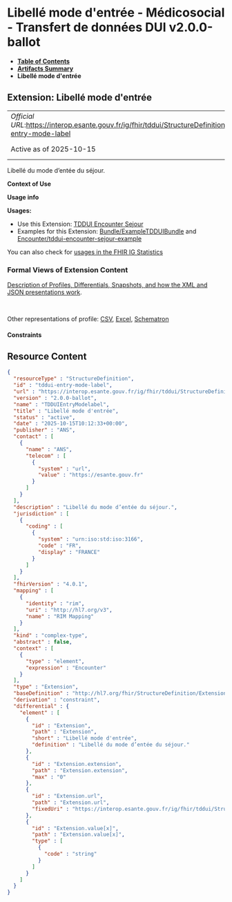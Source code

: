 # Libellé mode d'entrée - Médicosocial - Transfert de données DUI v2.0.0-ballot

* [**Table of Contents**](toc.md)
* [**Artifacts Summary**](artifacts.md)
* **Libellé mode d'entrée**

## Extension: Libellé mode d'entrée 

| | |
| :--- | :--- |
| *Official URL*:https://interop.esante.gouv.fr/ig/fhir/tddui/StructureDefinition/tddui-entry-mode-label | *Version*:2.0.0-ballot |
| Active as of 2025-10-15 | *Computable Name*:TDDUIEntryModelabel |

Libellé du mode d’entée du séjour.

**Context of Use**

**Usage info**

**Usages:**

* Use this Extension: [TDDUI Encounter Sejour](StructureDefinition-tddui-encounter-sejour.md)
* Examples for this Extension: [Bundle/ExampleTDDUIBundle](Bundle-ExampleTDDUIBundle.md) and [Encounter/tddui-encounter-sejour-example](Encounter-tddui-encounter-sejour-example.md)

You can also check for [usages in the FHIR IG Statistics](https://packages2.fhir.org/xig/ans.fhir.fr.tddui|current/StructureDefinition/tddui-entry-mode-label)

### Formal Views of Extension Content

 [Description of Profiles, Differentials, Snapshots, and how the XML and JSON presentations work](http://build.fhir.org/ig/FHIR/ig-guidance/readingIgs.html#structure-definitions). 

 

Other representations of profile: [CSV](StructureDefinition-tddui-entry-mode-label.csv), [Excel](StructureDefinition-tddui-entry-mode-label.xlsx), [Schematron](StructureDefinition-tddui-entry-mode-label.sch) 

#### Constraints



## Resource Content

```json
{
  "resourceType" : "StructureDefinition",
  "id" : "tddui-entry-mode-label",
  "url" : "https://interop.esante.gouv.fr/ig/fhir/tddui/StructureDefinition/tddui-entry-mode-label",
  "version" : "2.0.0-ballot",
  "name" : "TDDUIEntryModelabel",
  "title" : "Libellé mode d'entrée",
  "status" : "active",
  "date" : "2025-10-15T10:12:33+00:00",
  "publisher" : "ANS",
  "contact" : [
    {
      "name" : "ANS",
      "telecom" : [
        {
          "system" : "url",
          "value" : "https://esante.gouv.fr"
        }
      ]
    }
  ],
  "description" : "Libellé du mode d’entée du séjour.",
  "jurisdiction" : [
    {
      "coding" : [
        {
          "system" : "urn:iso:std:iso:3166",
          "code" : "FR",
          "display" : "FRANCE"
        }
      ]
    }
  ],
  "fhirVersion" : "4.0.1",
  "mapping" : [
    {
      "identity" : "rim",
      "uri" : "http://hl7.org/v3",
      "name" : "RIM Mapping"
    }
  ],
  "kind" : "complex-type",
  "abstract" : false,
  "context" : [
    {
      "type" : "element",
      "expression" : "Encounter"
    }
  ],
  "type" : "Extension",
  "baseDefinition" : "http://hl7.org/fhir/StructureDefinition/Extension",
  "derivation" : "constraint",
  "differential" : {
    "element" : [
      {
        "id" : "Extension",
        "path" : "Extension",
        "short" : "Libellé mode d'entrée",
        "definition" : "Libellé du mode d’entée du séjour."
      },
      {
        "id" : "Extension.extension",
        "path" : "Extension.extension",
        "max" : "0"
      },
      {
        "id" : "Extension.url",
        "path" : "Extension.url",
        "fixedUri" : "https://interop.esante.gouv.fr/ig/fhir/tddui/StructureDefinition/tddui-entry-mode-label"
      },
      {
        "id" : "Extension.value[x]",
        "path" : "Extension.value[x]",
        "type" : [
          {
            "code" : "string"
          }
        ]
      }
    ]
  }
}

```
